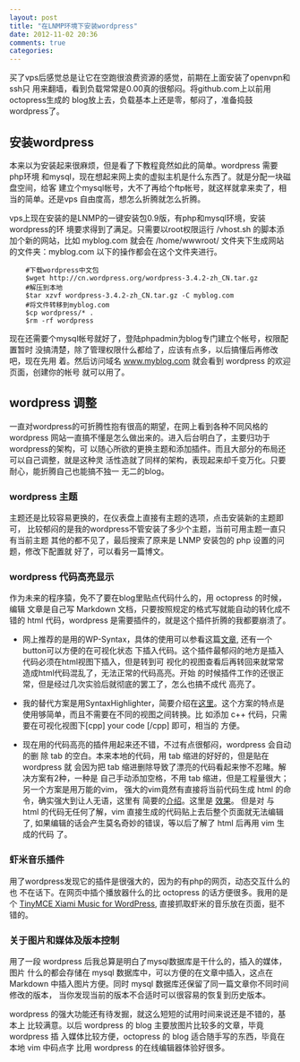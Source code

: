 ```yaml
---
layout: post
title: "在LNMP环境下安装wordpress"
date: 2012-11-02 20:36
comments: true
categories: 
---
```


买了vps后感觉总是让它在空跑很浪费资源的感觉，前期在上面安装了openvpn和ssh只
用来翻墙，看到负载常常是0.00真的很郁闷。将github.com上以前用octopress生成的
blog放上去，负载基本上还是零，郁闷了，准备捣鼓wordpress了。

## 安装wordpress

本来以为安装起来很麻烦，但是看了下教程竟然如此的简单。wordpress 需要php环境
和mysql，现在想起来网上卖的虚拟主机是什么东西了。就是分配一块磁盘空间，给客
建立个mysql帐号，大不了再给个ftp帐号，就这样就拿来卖了，相当的简单。还是vps
自由度高，想怎么折腾就怎么折腾。

vps上现在安装的是LNMP的一键安装包0.9版，有php和mysql环境，安装wordpress的环
境要求得到了满足。只需要以root权限运行 /vhost.sh 的脚本添加个新的网站，比如
myblog.com 就会在 /home/wwwroot/ 文件夹下生成网站的文件夹：myblog.com
以下的操作都会在这个文件夹进行。

        #下载wordpress中文包 
        $wget http://cn.wordpress.org/wordpress-3.4.2-zh_CN.tar.gz
        #解压到本地
        $tar xzvf wordpress-3.4.2-zh_CN.tar.gz -C myblog.com
        #将文件转移到myblog.com
        $cp wordpress/* .
        $rm -rf wordpress

现在还需要个mysql帐号就好了，登陆phpadmin为blog专门建立个帐号，权限配置暂时
没搞清楚，除了管理权限什么都给了，应该有点多，以后搞懂后再修改吧，现在先用
着。然后访问域名 www.myblog.com 就会看到 wordpress 的欢迎页面，创建你的帐号
就可以用了。

## wordpress 调整

一直对wordpress的可折腾性抱有很高的期望，在网上看到各种不同风格的wordpress
网站一直搞不懂是怎么做出来的。进入后台明白了，主要归功于wordpress的架构，可
以随心所欲的更换主题和添加插件。而且大部分的布局还可以自己调整，就是这种灵
活性造就了同样的架构，表现起来却千变万化。只要耐心，能折腾自己也能搞不独一
无二的blog。

### wordpress 主题

主题还是比较容易更换的，在仪表盘上直接有主题的选项，点击安装新的主题即可，
比较郁闷的是我的wordpress不管安装了多少个主题，当前可用主题一直只有当前主题
其他的都不见了，最后搜索了原来是 LNMP 安装包的 php 设置的问题，修改下配置就
好了，可以看另一篇博文。

### wordpress 代码高亮显示

作为未来的程序猿，免不了要在blog里贴点代码什么的，用 octopress 的时候，编辑
文章是自己写 Markdown 文档，只要按照规定的格式写就能自动的转化成不错的 html
代码，wordpress 是需要插件的，就是这个插件折腾的我都要崩溃了。

 * 网上推荐的是用的WP-Syntax，具体的使用可以参看这篇[文章](http://www.boke8.net/wordpress-wp-syntax-plugin.html), 还有一个button可以方便的在可视化状态
 下插入代码。这个插件最郁闷的地方是插入代码必须在html视图下插入，但是转到可
 视化的视图查看后再转回来就常常造成html代码混乱了，无法正常的代码高亮。开始
 的时候插件工作的还很正常，但是经过几次实验后就彻底的罢工了，怎么也搞不成代
 高亮了。

 * 我的替代方案是用SyntaxHighlighter，简要介绍在[这里](http://codeup.org/archives/128)。这个方案的特点是使用够简单，而且不需要在不同的视图之间转换。比
 如添加 c++ 代码，只需要在可视化视图下[cpp] your code [/cpp] 即可，相当的 
 方便。

 * 现在用的代码高亮的插件用起来还不错，不过有点很郁闷，wordpress 会自动的删
 除 tab 的空白。本来本地的代码，用 tab 缩进的好好的，但是贴在 wordpress 就
 会因为把 tab 缩进删除导致了漂亮的代码看起来惨不忍睹。解决方案有2种，一种是
 自己手动添加空格，不用 tab 缩进，但是工程量很大；另一个方案是用万能的vim，
 强大的vim竟然有直接将当前代码生成 html 的命令，确实强大到让人无语，这里有
 简要的[介绍](http://openwares.net/vim/vim_wordpress_syntax.html)。这里是
 [效果](http://www.mars.tingxueren.com/index.php/2012/11/01/%E4%BB%A3%E7%A0%81%EF%BC%8C%E5%BA%94%E7%94%A8vim-vim-%E5%91%BD%E4%BB%A4-tohtml/)。 但是对
 与 html 的代码无任何了解，vim 直接生成的代码贴上去后整个页面就无法编辑了, 
 如果编辑的话会产生莫名奇妙的错误，等以后了解了 html 后再用 vim 生成的代码
 了。

### 虾米音乐插件

 用了wordpress发现它的插件是很强大的，因为的有php的网页，动态交互什么的也
 不在话下。在网页中插个播放器什么的比 octopress 的话方便很多。我用的是个
 [TinyMCE Xiami Music for WordPress](http://www.appinn.com/tinymce-xiami-music/), 直接抓取虾米的音乐放在页面，挺不错的。

### 关于图片和媒体及版本控制

 用了一段 wordpress 后我总算是明白了mysql数据库是干什么的，插入的媒体，图片
 什么的都会存储在 mysql 数据库中，可以方便的在文章中插入，这点在 Markdown
 中插入图片方便。同时 mysql 数据库还保留了同一篇文章你不同时间修改的版本，
 当你发现当前的版本不合适时可以很容易的恢复到历史版本。

wordpress 的强大功能还有待发掘，就这么短短的试用时间来说还是不错的，基本上
比较满意。以后 wordpress 的 blog 主要放图片比较多的文章，毕竟 wordpress 插
入媒体比较方便，octopress 的 blog 适合随手写的东西，毕竟在本地 vim 中码点字
比用 wordpress 的在线编辑器体验好很多。

